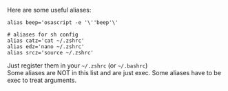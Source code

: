 Here are some useful aliases:

```shell
alias beep='osascript -e '\''beep'\'

# aliases for sh config
alias catz='cat ~/.zshrc'
alias edz='nano ~/.zshrc'
alias srcz='source ~/.zshrc'
```

Just register them in your `~/.zshrc` (or `~/.bashrc`)
<br>
Some aliases are NOT in this list and are just exec. Some aliases have to be exec to treat arguments.
